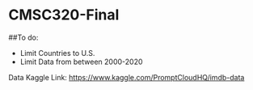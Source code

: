 # CMSC320-Final

##To do:
- Limit Countries to U.S.
- Limit Data from between 2000-2020

Data Kaggle Link: 
https://www.kaggle.com/PromptCloudHQ/imdb-data
